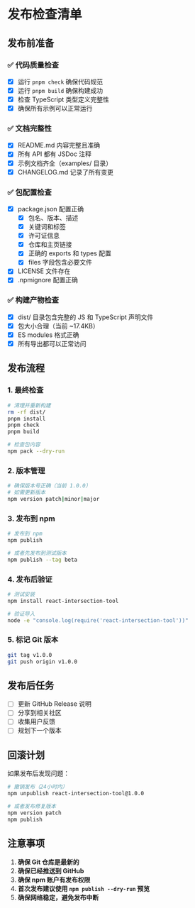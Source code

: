 # 发布检查清单

## 发布前准备

### ✅ 代码质量检查
- [x] 运行 `pnpm check` 确保代码规范
- [x] 运行 `pnpm build` 确保构建成功
- [x] 检查 TypeScript 类型定义完整性
- [x] 确保所有示例可以正常运行

### ✅ 文档完整性
- [x] README.md 内容完整且准确
- [x] 所有 API 都有 JSDoc 注释
- [x] 示例文档齐全（examples/ 目录）
- [x] CHANGELOG.md 记录了所有变更

### ✅ 包配置检查
- [x] package.json 配置正确
  - [x] 包名、版本、描述
  - [x] 关键词和标签
  - [x] 许可证信息
  - [x] 仓库和主页链接
  - [x] 正确的 exports 和 types 配置
  - [x] files 字段包含必要文件
- [x] LICENSE 文件存在
- [x] .npmignore 配置正确

### ✅ 构建产物检查
- [x] dist/ 目录包含完整的 JS 和 TypeScript 声明文件
- [x] 包大小合理（当前 ~17.4KB）
- [x] ES modules 格式正确
- [x] 所有导出都可以正常访问

## 发布流程

### 1. 最终检查
```bash
# 清理并重新构建
rm -rf dist/
pnpm install
pnpm check
pnpm build

# 检查包内容
npm pack --dry-run
```

### 2. 版本管理
```bash
# 确保版本号正确（当前 1.0.0）
# 如需更新版本
npm version patch|minor|major
```

### 3. 发布到 npm
```bash
# 发布到 npm
npm publish

# 或者先发布到测试版本
npm publish --tag beta
```

### 4. 发布后验证
```bash
# 测试安装
npm install react-intersection-tool

# 验证导入
node -e "console.log(require('react-intersection-tool'))"
```

### 5. 标记 Git 版本
```bash
git tag v1.0.0
git push origin v1.0.0
```

## 发布后任务

- [ ] 更新 GitHub Release 说明
- [ ] 分享到相关社区
- [ ] 收集用户反馈
- [ ] 规划下一个版本

## 回滚计划

如果发布后发现问题：

```bash
# 撤销发布（24小时内）
npm unpublish react-intersection-tool@1.0.0

# 或者发布修复版本
npm version patch
npm publish
```

## 注意事项

1. **确保 Git 仓库是最新的**
2. **确保已经推送到 GitHub**
3. **确保 npm 账户有发布权限**
4. **首次发布建议使用 `npm publish --dry-run` 预览**
5. **确保网络稳定，避免发布中断**
